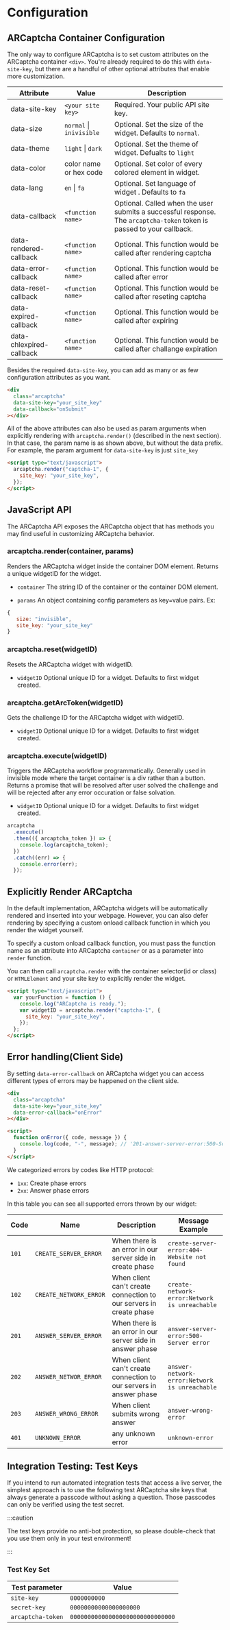 # Configuration

## ARCaptcha Container Configuration

The only way to configure ARCaptcha is to set custom attributes on the ARCaptcha container `<div>`. You're already required to do this with `data-site-key`, but there are a handful of other optional attributes that enable more customization.

| Attribute                | Value                    | Description                                                                                                           |
| ------------------------ | ------------------------ | --------------------------------------------------------------------------------------------------------------------- |
| data-site-key            | `<your site key>`        | Required. Your public API site key.                                                                                   |
| data-size                | `normal` \| `inivisible` | Optional. Set the size of the widget. Defaults to `normal`.                                                           |
| data-theme               | `light` \| `dark`        | Optional. Set the theme of widget. Defualts to `light`                                                                |
| data-color               | color name or hex code   | Optional. Set color of every colored element in widget.                                                               |
| data-lang                | `en` \| `fa`             | Optional. Set language of widget . Defaults to `fa`                                                                   |
| data-callback            | `<function name>`        | Optional. Called when the user submits a successful response. The `arcaptcha-token` token is passed to your callback. |
| data-rendered-callback   | `<function name>`        | Optional. This function would be called after rendering captcha                                                       |
| data-error-callback      | `<function name>`        | Optional. This function would be called after error                                                                   |
| data-reset-callback      | `<function name>`        | Optional. This function would be called after reseting captcha                                                        |
| data-expired-callback    | `<function name>`        | Optional. This function would be called after expiring                                                                |
| data-chlexpired-callback | `<function name>`        | Optional. This function would be called after challange expiration                                                    |

Besides the required `data-site-key`, you can add as many or as few configuration attributes as you want.

```html
<div
  class="arcaptcha"
  data-site-key="your_site_key"
  data-callback="onSubmit"
></div>
```

All of the above attributes can also be used as param arguments when explicitly rendering with `arcaptcha.render()` (described in the next section). In that case, the param name is as shown above, but without the data prefix. For example, the param argument for `data-site-key` is just `site_key`

```html
<script type="text/javascript">
  arcaptcha.render("captcha-1", {
    site_key: "your_site_key",
  });
</script>
```

## JavaScript API

The ARCaptcha API exposes the ARCaptcha object that has methods you may find useful in customizing ARCaptcha behavior.

### arcaptcha.render(container, params)

Renders the ARCaptcha widget inside the container DOM element. Returns a unique widgetID for the widget.

- `container` The string ID of the container or the container DOM element.

* `params` An object containing config parameters as key=value pairs. Ex:

```js
{
   size: "invisible",
   site_key: "your_site_key"
}
```

### arcaptcha.reset(widgetID)

Resets the ARCaptcha widget with widgetID.

- `widgetID` Optional unique ID for a widget. Defaults to first widget created.

### arcaptcha.getArcToken(widgetID)

Gets the challenge ID for the ARCaptcha widget with widgetID.

- `widgetID` Optional unique ID for a widget. Defaults to first widget created.

### arcaptcha.execute(widgetID)

Triggers the ARCaptcha workflow programmatically. Generally used in invisible mode where the target container is a div rather than a button. Returns a promise that will be resolved after user solved the challenge and will be rejected after any error occuration or false solvation.

- `widgetID` Optional unique ID for a widget. Defaults to first widget created.

```js
arcaptcha
  .execute()
  .then(({ arcaptcha_token }) => {
    console.log(arcaptcha_token);
  })
  .catch((err) => {
    console.error(err);
  });
```

## Explicitly Render ARCaptcha

In the default implementation, ARCaptcha widgets will be automatically rendered and inserted into your webpage. However, you can also defer rendering by specifying a custom onload callback function in which you render the widget yourself.

To specify a custom onload callback function, you must pass the function name as an attribute into ARCaptcha `container` or as a parameter into `render` function.

You can then call `arcaptcha.render` with the container selector(id or class) or `HTMLElement` and your site key to explicitly render the widget.

```html
<script type="text/javascript">
  var yourFunction = function () {
    console.log("ARCaptcha is ready.");
    var widgetID = arcaptcha.render("captcha-1", {
      site_key: "your_site_key",
    });
  };
</script>
```

## Error handling(Client Side)

By setting `data-error-callback` on ARCaptcha widget you can access different types of errors may be happened on the client side.

```html
<div
  class="arcaptcha"
  data-site-key="your_site_key"
  data-error-callback="onError"
></div>

<script>
  function onError({ code, message }) {
    console.log(code, "-", message); // '201-answer-server-error:500-Server error'
  }
</script>
```

We categorized errors by codes like HTTP protocol:

- `1xx`: Create phase errors
- `2xx`: Answer phase errors

In this table you can see all supported errors thrown by our widget:

| Code  | Name                   | Description                                                        | Message Example                               |
| ----- | ---------------------- | ------------------------------------------------------------------ | --------------------------------------------- |
| `101` | `CREATE_SERVER_ERROR`  | When there is an error in our server side in create phase          | `create-server-error:404-Website not found`   |
| `102` | `CREATE_NETWORK_ERROR` | When client can't create connection to our servers in create phase | `create-network-error:Network is unreachable` |
| `201` | `ANSWER_SERVER_ERROR`  | When there is an error in our server side in answer phase          | `answer-server-error:500-Server error`        |
| `202` | `ANSWER_NETWOR_ERROR`  | When client can't create connection to our servers in answer phase | `answer-network-error:Network is unreachable` |
| `203` | `ANSWER_WRONG_ERROR`   | When client submits wrong answer                                   | `answer-wrong-error`                          |
| `401` | `UNKNOWN_ERROR`        | any unknown error                                                  | `unknown-error`                               |

## Integration Testing: Test Keys

If you intend to run automated integration tests that access a live server, the simplest approach is to use the following test ARCaptcha site keys that always generate a passcode without asking a question. Those passcodes can only be verified using the test secret.

:::caution

The test keys provide no anti-bot protection, so please double-check that you use them only in your test environment!

:::

### Test Key Set

| Test parameter    | Value                            |
| ----------------- | -------------------------------- |
| `site-key`        | `0000000000`                     |
| `secret-key`      | `00000000000000000000`           |
| `arcaptcha-token` | `000000000000000000000000000000` |
